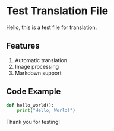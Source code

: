 # Test Translation File

Hello, this is a test file for translation.

## Features
1. Automatic translation
2. Image processing
3. Markdown support

## Code Example
```python
def hello_world():
    print("Hello, World!")
```

Thank you for testing!
